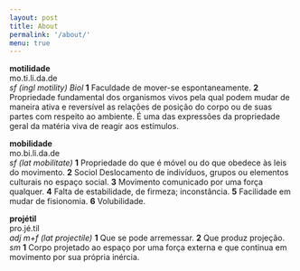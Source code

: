 ```yaml
---
layout: post
title: About
permalink: '/about/'
menu: true
---
```

**motilidade**  
mo.ti.li.da.de  
*sf (ingl motility) Biol* **1** Faculdade de mover-se espontaneamente. **2** Propriedade fundamental dos organismos vivos pela qual podem mudar de maneira ativa e reversível as relações de posição do corpo ou de suas partes com respeito ao ambiente. É uma das expressões da propriedade geral da matéria viva de reagir aos estímulos.

**mobilidade**  
mo.bi.li.da.de  
*sf (lat mobilitate)* **1** Propriedade do que é móvel ou do que obedece às leis do movimento. **2** Sociol Deslocamento de indivíduos, grupos ou elementos culturais no espaço social. **3** Movimento comunicado por uma força qualquer. **4** Falta de estabilidade, de firmeza; inconstância. **5** Facilidade em mudar de fisionomia. **6** Volubilidade.

**projétil**  
pro.jé.til  
*adj m+f (lat projectile)* **1** Que se pode arremessar. **2** Que produz projeção. *sm* **1** Corpo projetado ao espaço por uma força externa e que continua em movimento por sua própria inércia.
